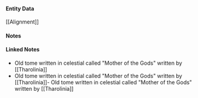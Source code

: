 #### Entity Data

[[Alignment]] 

#### Notes

#### Linked Notes 

- Old tome written in celestial called "Mother of the Gods" written by [[Tharolinia]]
- Old tome written in celestial called "Mother of the Gods" written by [[Tharolinia]]- Old tome written in celestial called "Mother of the Gods" written by [[Tharolinia]]
